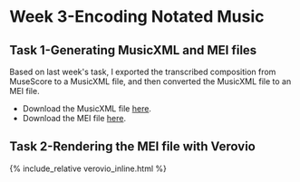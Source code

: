 # Week 3-Encoding Notated Music
## Task 1-Generating MusicXML and MEI files
Based on last week's task, I exported the transcribed composition from MuseScore to a MusicXML file, and then converted the MusicXML file to an MEI file.

- Download the MusicXML file [here](../../data/Blank.Space.Taylor.Swift.musicxml).
- Download the MEI file [here](../../data/Blank.Space.Taylor.Swift.mei).

## Task 2-Rendering the MEI file with Verovio

{% include_relative verovio_inline.html %}
